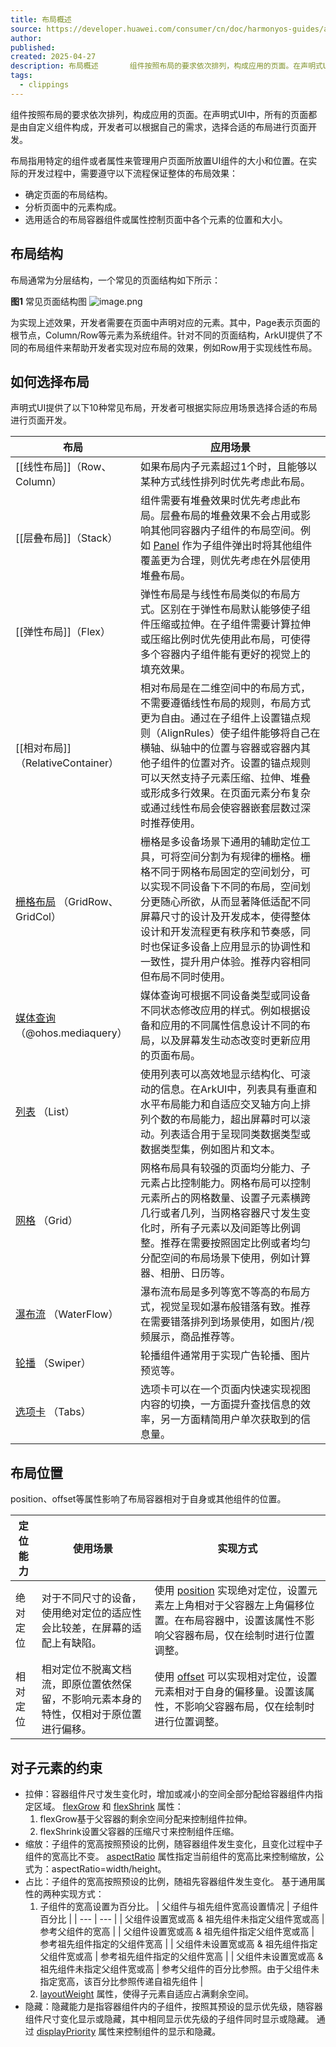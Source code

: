 ```yaml
---
title: 布局概述
source: https://developer.huawei.com/consumer/cn/doc/harmonyos-guides/arkts-layout-development-overview
author: 
published: 
created: 2025-04-27
description: 布局概述       组件按照布局的要求依次排列，构成应用的页面。在声明式UI中，所有的页面都是由自定义组件构成，开发者可以根据自己的需求，选择合适的布局进行页面开发。    布局指用特定的组件……欲了解更多信息欢迎访问华为HarmonyOS开发者官网
tags:
  - clippings
---
```

组件按照布局的要求依次排列，构成应用的页面。在声明式UI中，所有的页面都是由自定义组件构成，开发者可以根据自己的需求，选择合适的布局进行页面开发。

布局指用特定的组件或者属性来管理用户页面所放置UI组件的大小和位置。在实际的开发过程中，需要遵守以下流程保证整体的布局效果：

- 确定页面的布局结构。
- 分析页面中的元素构成。
- 选用适合的布局容器组件或属性控制页面中各个元素的位置和大小。

## 布局结构

布局通常为分层结构，一个常见的页面结构如下所示：

**图1** 常见页面结构图
![image.png](https://harmonyos-1256472033.cos.ap-shanghai.myqcloud.com/20250507080339184.png)


为实现上述效果，开发者需要在页面中声明对应的元素。其中，Page表示页面的根节点，Column/Row等元素为系统组件。针对不同的页面结构，ArkUI提供了不同的布局组件来帮助开发者实现对应布局的效果，例如Row用于实现线性布局。

## 如何选择布局

声明式UI提供了以下10种常见布局，开发者可根据实际应用场景选择合适的布局进行页面开发。

| 布局                                                                                                                            | 应用场景                                                                                                                                                                                  |
| ----------------------------------------------------------------------------------------------------------------------------- | ------------------------------------------------------------------------------------------------------------------------------------------------------------------------------------- |
| [[线性布局]]（Row、Column）                                                                                                          | 如果布局内子元素超过1个时，且能够以某种方式线性排列时优先考虑此布局。                                                                                                                                                   |
| [[层叠布局]]（Stack）                                                                                                               | 组件需要有堆叠效果时优先考虑此布局。层叠布局的堆叠效果不会占用或影响其他同容器内子组件的布局空间。例如 [Panel](https://developer.huawei.com/consumer/cn/doc/harmonyos-references/ts-container-panel) 作为子组件弹出时将其他组件覆盖更为合理，则优先考虑在外层使用堆叠布局。 |
| [[弹性布局]]（Flex）                                                                                                                | 弹性布局是与线性布局类似的布局方式。区别在于弹性布局默认能够使子组件压缩或拉伸。在子组件需要计算拉伸或压缩比例时优先使用此布局，可使得多个容器内子组件能有更好的视觉上的填充效果。                                                                                             |
| [[相对布局]]（RelativeContainer）                                                                                                   | 相对布局是在二维空间中的布局方式，不需要遵循线性布局的规则，布局方式更为自由。通过在子组件上设置锚点规则（AlignRules）使子组件能够将自己在横轴、纵轴中的位置与容器或容器内其他子组件的位置对齐。设置的锚点规则可以天然支持子元素压缩、拉伸、堆叠或形成多行效果。在页面元素分布复杂或通过线性布局会使容器嵌套层数过深时推荐使用。                 |
| [栅格布局](https://developer.huawei.com/consumer/cn/doc/harmonyos-guides/arkts-layout-development-grid-layout) （GridRow、GridCol）  | 栅格是多设备场景下通用的辅助定位工具，可将空间分割为有规律的栅格。栅格不同于网格布局固定的空间划分，可以实现不同设备下不同的布局，空间划分更随心所欲，从而显著降低适配不同屏幕尺寸的设计及开发成本，使得整体设计和开发流程更有秩序和节奏感，同时也保证多设备上应用显示的协调性和一致性，提升用户体验。推荐内容相同但布局不同时使用。                    |
| [媒体查询](https://developer.huawei.com/consumer/cn/doc/harmonyos-guides/arkts-layout-development-media-query) （@ohos.mediaquery） | 媒体查询可根据不同设备类型或同设备不同状态修改应用的样式。例如根据设备和应用的不同属性信息设计不同的布局，以及屏幕发生动态改变时更新应用的页面布局。                                                                                                            |
| [列表](https://developer.huawei.com/consumer/cn/doc/harmonyos-guides/arkts-layout-development-create-list) （List）               | 使用列表可以高效地显示结构化、可滚动的信息。在ArkUI中，列表具有垂直和水平布局能力和自适应交叉轴方向上排列个数的布局能力，超出屏幕时可以滚动。列表适合用于呈现同类数据类型或数据类型集，例如图片和文本。                                                                                |
| [网格](https://developer.huawei.com/consumer/cn/doc/harmonyos-guides/arkts-layout-development-create-grid) （Grid）               | 网格布局具有较强的页面均分能力、子元素占比控制能力。网格布局可以控制元素所占的网格数量、设置子元素横跨几行或者几列，当网格容器尺寸发生变化时，所有子元素以及间距等比例调整。推荐在需要按照固定比例或者均匀分配空间的布局场景下使用，例如计算器、相册、日历等。                                                       |
| [瀑布流](https://developer.huawei.com/consumer/cn/doc/harmonyos-guides/arkts-layout-development-create-waterflow) （WaterFlow）    | 瀑布流布局是多列等宽不等高的布局方式，视觉呈现如瀑布般错落有致。推荐在需要错落排列到场景使用，如图片/视频展示，商品推荐等。                                                                                                                        |
| [轮播](https://developer.huawei.com/consumer/cn/doc/harmonyos-guides/arkts-layout-development-create-looping) （Swiper）          | 轮播组件通常用于实现广告轮播、图片预览等。                                                                                                                                                                 |
| [选项卡](https://developer.huawei.com/consumer/cn/doc/harmonyos-guides/arkts-navigation-tabs) （Tabs）                             | 选项卡可以在一个页面内快速实现视图内容的切换，一方面提升查找信息的效率，另一方面精简用户单次获取到的信息量。                                                                                                                                |

## 布局位置

position、offset等属性影响了布局容器相对于自身或其他组件的位置。

| 定位能力 | 使用场景 | 实现方式 |
| --- | --- | --- |
| 绝对定位 | 对于不同尺寸的设备，使用绝对定位的适应性会比较差，在屏幕的适配上有缺陷。 | 使用 [position](https://developer.huawei.com/consumer/cn/doc/harmonyos-references/ts-universal-attributes-location#position) 实现绝对定位，设置元素左上角相对于父容器左上角偏移位置。在布局容器中，设置该属性不影响父容器布局，仅在绘制时进行位置调整。 |
| 相对定位 | 相对定位不脱离文档流，即原位置依然保留，不影响元素本身的特性，仅相对于原位置进行偏移。 | 使用 [offset](https://developer.huawei.com/consumer/cn/doc/harmonyos-references/ts-universal-attributes-location#offset) 可以实现相对定位，设置元素相对于自身的偏移量。设置该属性，不影响父容器布局，仅在绘制时进行位置调整。 |

## 对子元素的约束

- 拉伸：容器组件尺寸发生变化时，增加或减小的空间全部分配给容器组件内指定区域。
	[flexGrow](https://developer.huawei.com/consumer/cn/doc/harmonyos-references/ts-universal-attributes-flex-layout#flexgrow) 和 [flexShrink](https://developer.huawei.com/consumer/cn/doc/harmonyos-references/ts-universal-attributes-flex-layout#flexshrink) 属性：
	1. flexGrow基于父容器的剩余空间分配来控制组件拉伸。
	2. flexShrink设置父容器的压缩尺寸来控制组件压缩。
- 缩放：子组件的宽高按照预设的比例，随容器组件发生变化，且变化过程中子组件的宽高比不变。
	[aspectRatio](https://developer.huawei.com/consumer/cn/doc/harmonyos-references/ts-universal-attributes-layout-constraints#aspectratio) 属性指定当前组件的宽高比来控制缩放，公式为：aspectRatio=width/height。
- 占比：子组件的宽高按照预设的比例，随祖先容器组件发生变化。
	基于通用属性的两种实现方式：
	1. 子组件的宽高设置为百分比。
		| 父组件与祖先组件宽高设置情况 | 子组件百分比 |
		| --- | --- |
		| 父组件设置宽或高 & 祖先组件未指定父组件宽或高 | 参考父组件的宽高 |
		| 父组件设置宽或高 & 祖先组件指定父组件宽或高 | 参考祖先组件指定的父组件宽高 |
		| 父组件未设置宽或高 & 祖先组件指定父组件宽或高 | 参考祖先组件指定的父组件宽高 |
		| 父组件未设置宽或高 & 祖先组件未指定父组件宽或高 | 参考父组件的百分比参照。由于父组件未指定宽高，该百分比参照传递自祖先组件 |
	2. [layoutWeight](https://developer.huawei.com/consumer/cn/doc/harmonyos-references/ts-universal-attributes-size#layoutweight) 属性，使得子元素自适应占满剩余空间。
- 隐藏：隐藏能力是指容器组件内的子组件，按照其预设的显示优先级，随容器组件尺寸变化显示或隐藏，其中相同显示优先级的子组件同时显示或隐藏。
	通过 [displayPriority](https://developer.huawei.com/consumer/cn/doc/harmonyos-references/ts-universal-attributes-layout-constraints#displaypriority) 属性来控制组件的显示和隐藏。

